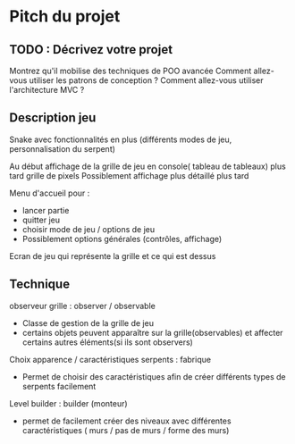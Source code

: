 # Pitch du projet

## TODO : Décrivez votre projet
Montrez qu'il mobilise des techniques de POO avancée
Comment allez-vous utiliser les patrons de conception ?
Comment allez-vous utiliser l'architecture MVC ?


## Description jeu
Snake avec fonctionnalités en plus (différents modes de jeu, personnalisation du serpent)

Au début affichage de la grille de jeu en console( tableau de tableaux)
plus tard grille de pixels
Possiblement affichage plus détaillé plus tard

Menu d'accueil pour :
- lancer partie
- quitter jeu
 - choisir mode de jeu / options de jeu
 - Possiblement options générales (contrôles, affichage)

Ecran de jeu qui représente la grille et ce qui est dessus


## Technique
observeur grille : observer / observable
- Classe de gestion de la grille de jeu 
- certains objets peuvent apparaître sur la grille(observables) et affecter certains autres éléments(si ils sont observers)

Choix apparence / caractéristiques serpents : fabrique
- Permet de choisir des caractéristiques afin de créer différents types de serpents facilement

Level builder : builder (monteur)
- permet de facilement créer des niveaux avec différentes caractéristiques ( murs / pas de murs / forme des murs)